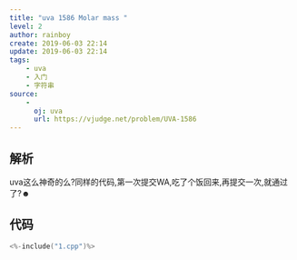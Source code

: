 ```yaml
---
title: "uva 1586 Molar mass "
level: 2
author: rainboy
create: 2019-06-03 22:14
update: 2019-06-03 22:14
tags:
    - uva
    - 入门
    - 字符串
source:
    - 
      oj: uva
      url: https://vjudge.net/problem/UVA-1586
---
```


## 解析

uva这么神奇的么?同样的代码,第一次提交WA,吃了个饭回来,再提交一次,就通过了?☻

## 代码

```c
<%-include("1.cpp")%>
```

